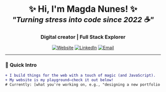 <h1 align="center">
  ✨ Hi, I'm Magda Nunes! ✨ <br/>
  <sub><i>"Turning stress into code since 2022 ☕"</i></sub>
</h1>

<h3 align="center">
  Digital creator | Full Stack Explorer
</h3>

<p align="center">
  <a href="https://masa604.github.io/portfolio/"><img src="https://img.shields.io/badge/Website-FF7139?style=for-the-badge&logo=firefox&logoColor=white" alt="Website"></a>
  <a href="https://www.linkedin.com/in/magda-nunes-4650b4282/"><img src="https://img.shields.io/badge/LinkedIn-0077B5?style=for-the-badge&logo=linkedin&logoColor=white" alt="LinkedIn"></a>
  <a href="mailto:magmar406@gmail.com"><img src="https://img.shields.io/badge/Email_Me-D14836?style=for-the-badge&logo=gmail&logoColor=white" alt="Email"></a>
</p>

---

### 👋 **Quick Intro**
```diff
+ I build things for the web with a touch of magic (and JavaScript).
+ My website is my playground—check it out below!
# Currently: [what you're working on, e.g., "designing a new portfolio feature"].
